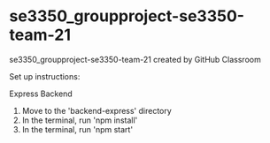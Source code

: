 # se3350_groupproject-se3350-team-21
se3350_groupproject-se3350-team-21 created by GitHub Classroom

Set up instructions:

Express Backend
1. Move to the 'backend-express' directory
2. In the terminal, run 'npm install'
3. In the terminal, run 'npm start'
